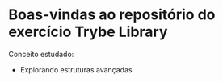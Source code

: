 # Boas-vindas ao repositório do exercício Trybe Library

Conceito estudado:
  - Explorando estruturas avançadas